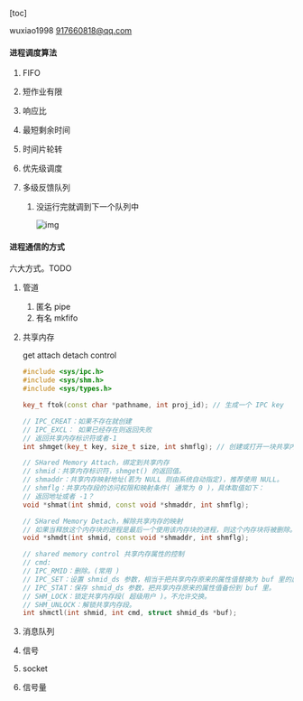 [toc]

wuxiao1998 <917660818@qq.com>



#### 进程调度算法

1. FIFO

2. 短作业有限

3. 响应比

4. 最短剩余时间

5. 时间片轮转

6. 优先级调度

7. 多级反馈队列

   1. 没运行完就调到下一个队列中

      ![img](http://oss.interviewguide.cn/img/202205220000527.png)

#### 进程通信的方式

六大方式。TODO

1. 管道

   1. 匿名 pipe
   2. 有名 mkfifo

2. 共享内存

   get attach detach control

   ```c++
   #include <sys/ipc.h>
   #include <sys/shm.h>
   #include <sys/types.h>
   
   key_t ftok(const char *pathname, int proj_id); // 生成一个 IPC key
   
   // IPC_CREAT：如果不存在就创建
   // IPC_EXCL： 如果已经存在则返回失败
   // 返回共享内存标识符或者-1
   int shmget(key_t key, size_t size, int shmflg); // 创建或打开一块共享内存区
   
   // SHared Memory Attach，绑定到共享内存
   // shmid：共享内存标识符，shmget() 的返回值。
   // shmaddr：共享内存映射地址(若为 NULL 则由系统自动指定)，推荐使用 NULL。
   // shmflg：共享内存段的访问权限和映射条件( 通常为 0 )，具体取值如下：
   // 返回地址或者 -1？
   void *shmat(int shmid, const void *shmaddr, int shmflg);
   
   // SHared Memory Detach，解除共享内存的映射
   // 如果当释放这个内存块的进程是最后一个使用该内存块的进程，则这个内存块将被删除。
   void *shmdt(int shmid, const void *shmaddr, int shmflg);
   
   // shared memory control 共享内存属性的控制
   // cmd:
   // IPC_RMID：删除。(常用 )
   // IPC_SET：设置 shmid_ds 参数，相当于把共享内存原来的属性值替换为 buf 里的属性值。
   // IPC_STAT：保存 shmid_ds 参数，把共享内存原来的属性值备份到 buf 里。
   // SHM_LOCK：锁定共享内存段( 超级用户 )。不允许交换。
   // SHM_UNLOCK：解锁共享内存段。
   int shmctl(int shmid, int cmd, struct shmid_ds *buf);
   ```

3. 消息队列

4. 信号

5. socket

6. 信号量